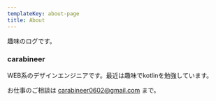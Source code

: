 ```yaml
---
templateKey: about-page
title: About
---
```

趣味のログです。

### carabineer

WEB系のデザインエンジニアです。最近は趣味でkotlinを勉強しています。

お仕事のご相談は carabineer0602@gmail.com まで。
